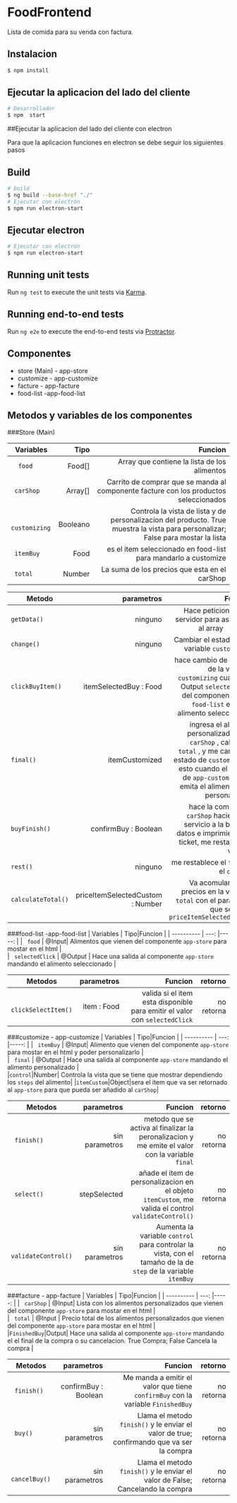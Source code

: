 # FoodFrontend

Lista de comida para su venda con factura.

## Instalacion

```bash
$ npm install
```

## Ejecutar la aplicacion del lado del cliente

```bash
# Desarrollador
$ npm  start
```
##Ejecutar la aplicacion del lado del cliente con electron

Para que la aplicacion funciones en electron se debe seguir los siguientes pasos

## Build
```bash
# build
$ ng build --base-href "./"
# Ejecutar con electron
$ npm run electron-start

```
## Ejecutar electron

```bash
# Ejecutar con electron
$ npm run electron-start
```

## Running unit tests

Run `ng test` to execute the unit tests via [Karma](https://karma-runner.github.io).

## Running end-to-end tests

Run `ng e2e` to execute the end-to-end tests via [Protractor](http://www.protractortest.org/).

## Componentes

* store (Main) - app-store
* customize - app-customize
* facture - app-facture 
* food-list -app-food-list

## Metodos y variables de los componentes
###Store (Main)


| Variables | Tipo|Funcion  |
| ----------  | ---: |-----:  |
|  `  food`  | Food[]| Array que contiene la lista de los alimentos   |  
| ` carShop`    |  Array[]   |   Carrito de comprar que se manda al componente facture con los productos seleccionados   |  
|  ` customizing`  |  Booleano   |  Controla la vista de lista y de personalizacion del producto.  True muestra la vista para personalizar; False para mostar la lista  | 
|` itemBuy` |Food| es el item seleccionado en food-list para mandarlo a customize |
|` total` |Number| La suma de los precios que esta en el carShop|


| Metodo |  parametros |Funcion|Retorna|
| --------   | --:  |-----: |-----:|
|   `getData()`  | ninguno   | Hace peticion http al servidor para asignarlo al array`  Food[]`  | no retorna |
| `change()` |   ninguno   | Cambiar el estado de la variable  `customizing`  | no retorna |
|  `clickBuyItem()` | itemSelectedBuy : Food | hace cambio de estado de la variable ` customizing`  cuando el Output `selectedClick`  del componente `app-food-list`  emita el alimento seleccionado | no retorna |
|`final()`|itemCustomized|ingresa el alimento personalizado en el ` carShop` , calcula el ` total` , y me cambia el estado de `customizing` . esto cuando el Output de `app-customize`  me emita el alimento final personalizado | no retona nada|
|`buyFinish()`| confirmBuy : Boolean | hace la compra del `carShop`  haciendo el servicio  a la base de datos e imprimiendo el ticket, me restaura los valores | no retorna|
|`rest()`|ninguno|me restablece el `total` y el `carShop`| no retorna|
|`calculateTotal()`| priceItemSelectedCustom : Number | Va acomulando los precios en la variable `total` con el parametro que se envia `priceItemSelectedCustom` |no retorna|


###food-list -app-food-list
| Variables | Tipo|Funcion  |
| ----------  | ---: |-----:  |
|  ` food`  | @Input| Alimentos que vienen del componente `app-store` para mostar en el html  |  
| ` selectedClick`    |  @Output   |   Hace una salida al componente  `app-store` mandando el alimento seleccionado  |  

| Metodos | parametros|Funcion  |retorno|
| ----------  | ---: |-----:  |-----: |
|  ` clickSelectItem()`  | item : Food| valida si el item esta disponible para emitir el valor con `selectedClick`   | no retorna  |


###customize - app-customize
| Variables | Tipo|Funcion  |
| ----------  | ---: |-----:  |
|  ` itemBuy`  | @Input| Alimento que vienen del componente `app-store` para mostar en el html y poder personalizarlo |  
| ` final`    |  @Output   |   Hace una salida al componente  `app-store` mandando el alimento personalizado  |  
|`control`|Number| Controla la vista que se tiene que mostrar dependiendo los `steps` del alimento|
|`itemCustom`|Object|sera el item que va ser retornado al `app-store` para que pueda ser añadido al `carShop`|


| Metodos | parametros|Funcion  |retorno|
| ----------  | ---: |-----:  |-----: |
|  ` finish()`  | sin parametros|  metodo que se activa al finalizar la peronalizacion y me emite el valor con la variable `final`  | no retorna  |
|  ` select()`  | stepSelected |  añade el item de personalizacion en el objeto `itemCustom`, me valida el control `validateControl()` | no retorna  |
|  ` validateControl()`  | sin parametros | Aumenta la variable  `control` para controlar la vista, con el tamaño de la de `step` de la variable `itemBuy`   | no retorna  |


###facture - app-facture 
| Variables | Tipo|Funcion  |
| ----------  | ---: |-----:  |
|  ` carShop`  | @Input| Lista  con los alimentos personalizados que vienen del componente `app-store` para mostar en el html |  
| ` total`    |  @Input   |  Precio total  de los alimentos personalizados que vienen del componente `app-store` para mostar en el html  |  
|`FinishedBuy`|Output| Hace una salida al componente  `app-store` mandando el el final de la compra o su cancelacion. True Compra; False Cancela la compra |


| Metodos | parametros|Funcion  |retorno|
| ----------  | ---: |-----:  |-----: |
|  ` finish()`  | confirmBuy : Boolean|  Me manda a emitir el valor  que tiene `confirmBuy` con la variable `FinishedBuy`  | no retorna  |
|  ` buy()`  | sin parametros |  Llama el metodo `finish()` y le enviar el valor de true; confirmando que va ser la compra | no retorna  |
|  ` cancelBuy()`  | sin parametros | Llama el metodo `finish()` y le enviar el valor de False; Cancelando la compra  | no retorna  |
